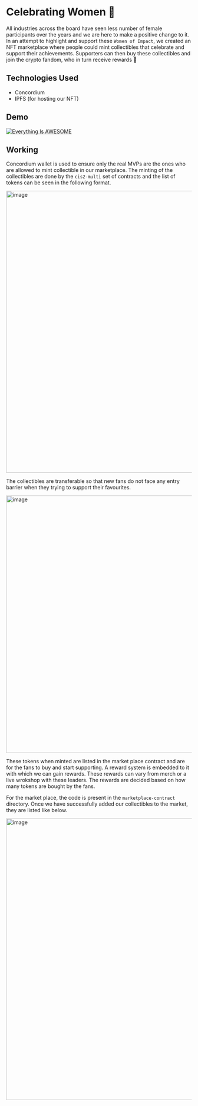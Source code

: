 # Celebrating Women :princess:

All industries across the board have seen less number of female participants over the years and we are here to make a positive change to it. In an attempt to highlight and support these `Women of Impact`, we created an NFT marketplace where people could mint collectibles that celebrate and support their achievements. Supporters can then buy these collectibles and join the crypto fandom, who in turn receive rewards :stars: 

## Technologies Used

- Concordium
- IPFS (for hosting our NFT)

## Demo

[![Everything Is AWESOME](https://img.youtube.com/vi/StTqXEQ2l-Y/0.jpg)](https://www.youtube.com/watch?v=djl0r1m-xXs "CELEBRATING WOMEN")

## Working

Concordium wallet is used to ensure only the real MVPs are the ones who are allowed to mint collectible in our marketplace. The minting of the collectibles are done by the `cis2-multi` set of contracts and the list of tokens can be seen in the following format.

<img width="766" alt="image" src="https://user-images.githubusercontent.com/49894180/211188206-df1e34a4-17fb-4da7-bdee-8c7002218fd7.png">

The collectibles are transferable so that new fans do not face any entry barrier when they trying to support their favourites.

<img width="699" alt="image" src="https://user-images.githubusercontent.com/49894180/211188518-741e66bc-dc09-45ca-a019-0864e4ffa8c4.png">

These tokens when minted are listed in the market place contract and are for the fans to buy and start supporting. A reward system is embedded to it with which we can gain rewards. These rewards can vary from merch or a live wrokshop with these leaders. The rewards are decided based on how many tokens are bought by the fans.

For the market place, the code is present in the `marketplace-contract` directory. Once we have successfully added our collectibles to the market, they are listed like below.

<img width="765" alt="image" src="https://user-images.githubusercontent.com/49894180/211189366-e7aa7289-c548-4c35-8866-60568ee73ad6.png">
